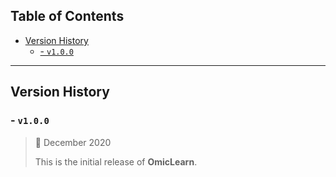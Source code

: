 ## **Table of Contents**

- [Version History](#version-history)
  * [- `v1.0.0`](#---v100-)

---

## Version History

### - `v1.0.0`

> 📅 December 2020
>
> This is the initial release of **OmicLearn**.